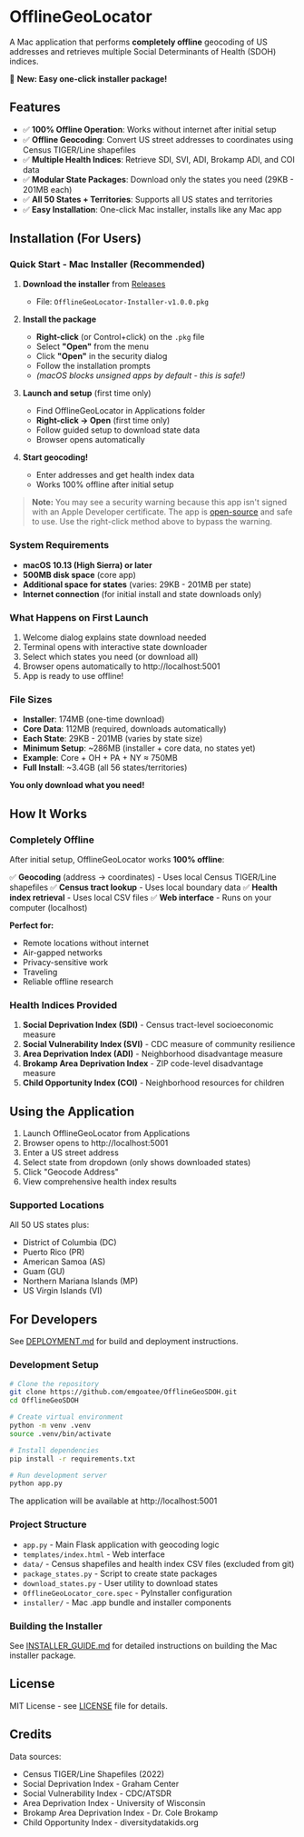 # OfflineGeoLocator

A Mac application that performs **completely offline** geocoding of US addresses and retrieves multiple Social Determinants of Health (SDOH) indices.

🎉 **New: Easy one-click installer package!**

## Features

- ✅ **100% Offline Operation**: Works without internet after initial setup
- ✅ **Offline Geocoding**: Convert US street addresses to coordinates using Census TIGER/Line shapefiles
- ✅ **Multiple Health Indices**: Retrieve SDI, SVI, ADI, Brokamp ADI, and COI data
- ✅ **Modular State Packages**: Download only the states you need (29KB - 201MB each)
- ✅ **All 50 States + Territories**: Supports all US states and territories
- ✅ **Easy Installation**: One-click Mac installer, installs like any Mac app

## Installation (For Users)

### Quick Start - Mac Installer (Recommended)

1. **Download the installer** from [Releases](https://github.com/emgoatee/OfflineGeoSDOH/releases/latest)
   - File: `OfflineGeoLocator-Installer-v1.0.0.pkg`

2. **Install the package**
   - **Right-click** (or Control+click) on the `.pkg` file
   - Select **"Open"** from the menu
   - Click **"Open"** in the security dialog
   - Follow the installation prompts
   - *(macOS blocks unsigned apps by default - this is safe!)*

3. **Launch and setup** (first time only)
   - Find OfflineGeoLocator in Applications folder
   - **Right-click → Open** (first time only)
   - Follow guided setup to download state data
   - Browser opens automatically

4. **Start geocoding!**
   - Enter addresses and get health index data
   - Works 100% offline after initial setup

> **Note:** You may see a security warning because this app isn't signed with an Apple Developer certificate. The app is [open-source](https://github.com/emgoatee/OfflineGeoSDOH) and safe to use. Use the right-click method above to bypass the warning.

### System Requirements

- **macOS 10.13 (High Sierra) or later**
- **500MB disk space** (core app)
- **Additional space for states** (varies: 29KB - 201MB per state)
- **Internet connection** (for initial install and state downloads only)

### What Happens on First Launch

1. Welcome dialog explains state download needed
2. Terminal opens with interactive state downloader
3. Select which states you need (or download all)
4. Browser opens automatically to http://localhost:5001
5. App is ready to use offline!

### File Sizes

- **Installer**: 174MB (one-time download)
- **Core Data**: 112MB (required, downloads automatically)
- **Each State**: 29KB - 201MB (varies by state size)
- **Minimum Setup**: ~286MB (installer + core data, no states yet)
- **Example**: Core + OH + PA + NY ≈ 750MB
- **Full Install**: ~3.4GB (all 56 states/territories)

**You only download what you need!**

## How It Works

### Completely Offline

After initial setup, OfflineGeoLocator works **100% offline**:

✅ **Geocoding** (address → coordinates) - Uses local Census TIGER/Line shapefiles
✅ **Census tract lookup** - Uses local boundary data
✅ **Health index retrieval** - Uses local CSV files
✅ **Web interface** - Runs on your computer (localhost)

**Perfect for:**
- Remote locations without internet
- Air-gapped networks
- Privacy-sensitive work
- Traveling
- Reliable offline research

### Health Indices Provided

1. **Social Deprivation Index (SDI)** - Census tract-level socioeconomic measure
2. **Social Vulnerability Index (SVI)** - CDC measure of community resilience
3. **Area Deprivation Index (ADI)** - Neighborhood disadvantage measure
4. **Brokamp Area Deprivation Index** - ZIP code-level disadvantage measure
5. **Child Opportunity Index (COI)** - Neighborhood resources for children

## Using the Application

1. Launch OfflineGeoLocator from Applications
2. Browser opens to http://localhost:5001
3. Enter a US street address
4. Select state from dropdown (only shows downloaded states)
5. Click "Geocode Address"
6. View comprehensive health index results

### Supported Locations

All 50 US states plus:
- District of Columbia (DC)
- Puerto Rico (PR)
- American Samoa (AS)
- Guam (GU)
- Northern Mariana Islands (MP)
- US Virgin Islands (VI)

## For Developers

See [DEPLOYMENT.md](DEPLOYMENT.md) for build and deployment instructions.

### Development Setup

```bash
# Clone the repository
git clone https://github.com/emgoatee/OfflineGeoSDOH.git
cd OfflineGeoSDOH

# Create virtual environment
python -m venv .venv
source .venv/bin/activate

# Install dependencies
pip install -r requirements.txt

# Run development server
python app.py
```

The application will be available at http://localhost:5001

### Project Structure

- `app.py` - Main Flask application with geocoding logic
- `templates/index.html` - Web interface
- `data/` - Census shapefiles and health index CSV files (excluded from git)
- `package_states.py` - Script to create state packages
- `download_states.py` - User utility to download states
- `OfflineGeoLocator_core.spec` - PyInstaller configuration
- `installer/` - Mac .app bundle and installer components

### Building the Installer

See [INSTALLER_GUIDE.md](INSTALLER_GUIDE.md) for detailed instructions on building the Mac installer package.

## License

MIT License - see [LICENSE](LICENSE) file for details.

## Credits

Data sources:
- Census TIGER/Line Shapefiles (2022)
- Social Deprivation Index - Graham Center
- Social Vulnerability Index - CDC/ATSDR
- Area Deprivation Index - University of Wisconsin
- Brokamp Area Deprivation Index - Dr. Cole Brokamp
- Child Opportunity Index - diversitydatakids.org
